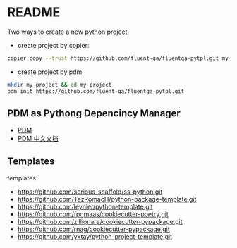 # README

Two ways to create a new python project:

- create project by copier:

```sh
copier copy --trust https://github.com/fluent-qa/fluentqa-pytpl.git my-project
```

- create project by pdm

```sh
mkdir my-project && cd my-project 
pdm init https://github.com/fluent-qa/fluentqa-pytpl.git
```

## PDM as Pythong Depencincy Manager

- [PDM](https://pdm.fming.dev/)
- [PDM 中文文档](https://pdm.fming.dev/zh_CN/latest/index.html)

## Templates

templates:
  - https://github.com/serious-scaffold/ss-python.git
  - https://github.com/TezRomacH/python-package-template.git
  - https://github.com/leynier/python-template.git
  - https://github.com/fpgmaas/cookiecutter-poetry.git
  - https://github.com/zillionare/cookiecutter-pypackage.git
  - https://github.com/rnag/cookiecutter-pypackage.git
  - https://github.com/yxtay/python-project-template.git

